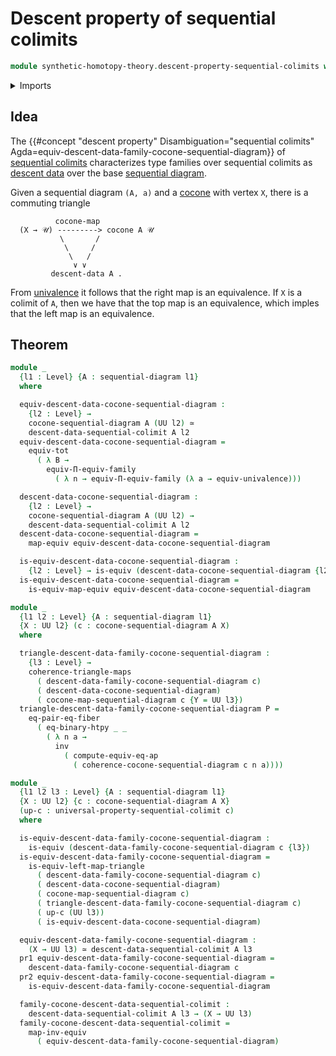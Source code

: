 # Descent property of sequential colimits

```agda
module synthetic-homotopy-theory.descent-property-sequential-colimits where
```

<details><summary>Imports</summary>

```agda
open import elementary-number-theory.natural-numbers

open import foundation.binary-homotopies
open import foundation.commuting-triangles-of-maps
open import foundation.dependent-pair-types
open import foundation.equality-dependent-pair-types
open import foundation.equivalences
open import foundation.functoriality-dependent-function-types
open import foundation.functoriality-dependent-pair-types
open import foundation.identity-types
open import foundation.univalence
open import foundation.universe-levels

open import synthetic-homotopy-theory.cocones-under-sequential-diagrams
open import synthetic-homotopy-theory.descent-data-sequential-colimits
open import synthetic-homotopy-theory.sequential-diagrams
open import synthetic-homotopy-theory.universal-property-sequential-colimits
```

</details>

## Idea

The
{{#concept "descent property" Disambiguation="sequential colimits" Agda=equiv-descent-data-family-cocone-sequential-diagram}}
of
[sequential colimits](synthetic-homotopy-theory.universal-property-sequential-colimits.md)
characterizes type families over sequential colimits as
[descent data](synthetic-homotopy-theory.descent-data-sequential-colimits.md)
over the base
[sequential diagram](synthetic-homotopy-theory.sequential-diagrams.md).

Given a sequential diagram `(A, a)` and a
[cocone](synthetic-homotopy-theory.cocones-under-sequential-diagrams.md) with
vertex `X`, there is a commuting triangle

```text
          cocone-map
  (X → 𝒰) ---------> cocone A 𝒰
           \       /
            \     /
             \   /
              ∨ ∨
         descent-data A .
```

From [univalence](foundation-core.univalence.md) it follows that the right map
is an equivalence. If `X` is a colimit of `A`, then we have that the top map is
an equivalence, which imples that the left map is an equivalence.

## Theorem

```agda
module _
  {l1 : Level} {A : sequential-diagram l1}
  where

  equiv-descent-data-cocone-sequential-diagram :
    {l2 : Level} →
    cocone-sequential-diagram A (UU l2) ≃
    descent-data-sequential-colimit A l2
  equiv-descent-data-cocone-sequential-diagram =
    equiv-tot
      ( λ B →
        equiv-Π-equiv-family
          ( λ n → equiv-Π-equiv-family (λ a → equiv-univalence)))

  descent-data-cocone-sequential-diagram :
    {l2 : Level} →
    cocone-sequential-diagram A (UU l2) →
    descent-data-sequential-colimit A l2
  descent-data-cocone-sequential-diagram =
    map-equiv equiv-descent-data-cocone-sequential-diagram

  is-equiv-descent-data-cocone-sequential-diagram :
    {l2 : Level} → is-equiv (descent-data-cocone-sequential-diagram {l2})
  is-equiv-descent-data-cocone-sequential-diagram =
    is-equiv-map-equiv equiv-descent-data-cocone-sequential-diagram

module _
  {l1 l2 : Level} {A : sequential-diagram l1}
  {X : UU l2} (c : cocone-sequential-diagram A X)
  where

  triangle-descent-data-family-cocone-sequential-diagram :
    {l3 : Level} →
    coherence-triangle-maps
      ( descent-data-family-cocone-sequential-diagram c)
      ( descent-data-cocone-sequential-diagram)
      ( cocone-map-sequential-diagram c {Y = UU l3})
  triangle-descent-data-family-cocone-sequential-diagram P =
    eq-pair-eq-fiber
      ( eq-binary-htpy _ _
        ( λ n a →
          inv
            ( compute-equiv-eq-ap
              ( coherence-cocone-sequential-diagram c n a))))

module _
  {l1 l2 l3 : Level} {A : sequential-diagram l1}
  {X : UU l2} {c : cocone-sequential-diagram A X}
  (up-c : universal-property-sequential-colimit c)
  where

  is-equiv-descent-data-family-cocone-sequential-diagram :
    is-equiv (descent-data-family-cocone-sequential-diagram c {l3})
  is-equiv-descent-data-family-cocone-sequential-diagram =
    is-equiv-left-map-triangle
      ( descent-data-family-cocone-sequential-diagram c)
      ( descent-data-cocone-sequential-diagram)
      ( cocone-map-sequential-diagram c)
      ( triangle-descent-data-family-cocone-sequential-diagram c)
      ( up-c (UU l3))
      ( is-equiv-descent-data-cocone-sequential-diagram)

  equiv-descent-data-family-cocone-sequential-diagram :
    (X → UU l3) ≃ descent-data-sequential-colimit A l3
  pr1 equiv-descent-data-family-cocone-sequential-diagram =
    descent-data-family-cocone-sequential-diagram c
  pr2 equiv-descent-data-family-cocone-sequential-diagram =
    is-equiv-descent-data-family-cocone-sequential-diagram

  family-cocone-descent-data-sequential-colimit :
    descent-data-sequential-colimit A l3 → (X → UU l3)
  family-cocone-descent-data-sequential-colimit =
    map-inv-equiv
      ( equiv-descent-data-family-cocone-sequential-diagram)
```
